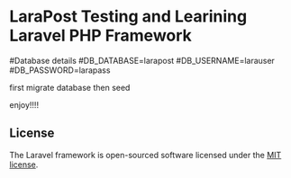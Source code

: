 # LaraPost Testing and Learining Laravel PHP Framework

#Database details
#DB_DATABASE=larapost
#DB_USERNAME=larauser
#DB_PASSWORD=larapass

first migrate database
then seed

enjoy!!!!


## License

The Laravel framework is open-sourced software licensed under the [MIT license](http://opensource.org/licenses/MIT).
